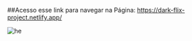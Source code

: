 ##Acesso esse link para navegar na Página:
https://dark-flix-project.netlify.app/

![he](https://user-images.githubusercontent.com/96156026/153735419-8cea82a4-8c00-4ef7-ab4c-b2321bf74958.jpg)

